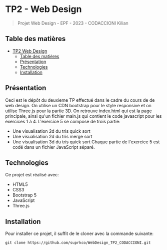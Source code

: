 # TP2 - Web Design

> Projet Web Design - EPF - 2023 - CODACCIONI Kilian

## Table des matières

- [TP2 Web Design](#tp-web-design)
  - [Table des matières](#table-des-matières)
  - [Présentation](#présentation)
  - [Technologies](#technologies)
  - [Installation](#installation)

## Présentation

Ceci est le dépôt du deuxieme TP effectué dans le cadre du cours de de web design.
On utilise un CDN bootstrap pour le style responsive et on utilise Three.js pour la partie 3D.
On retrouve index.html qui est la page principale, ainsi qu'un fichier main.js qui contient le code javascript pour les exercices 1 à 4. L'exercice 5 se compose de trois partie: 
  - Une visualisation 2d du tris quick sort
  - Une visualisation 2d du tris merge sort
  - Une visualisation 3d du tris quick sort
Chaque partie de l'exercice 5 est codé dans un fichier JavaScript séparé.

## Technologies

Ce projet est réalisé avec:

- HTML5
- CSS3
- Bootstrap 5
- JavaScript
- Three.js

## Installation

Pour installer ce projet, il suffit de le cloner avec la commande suivante:

    git clone https://github.com/suprkco/WebDesign_TP2_CODACCIONI.git